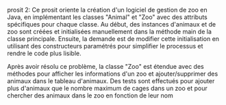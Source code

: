 prosit 2:
Ce prosit oriente la création d'un logiciel de gestion de zoo en Java, en implémentant les classes "Animal" et "Zoo" avec des attributs spécifiques pour chaque classe. Au début, des instances d'animaux et de zoo sont créées et initialisées manuellement dans la méthode main de la classe principale. Ensuite, la demande est de modifier cette initialisation en utilisant des constructeurs paramétrés pour simplifier le processus et rendre le code plus lisible.

Après avoir résolu ce problème, la classe "Zoo" est étendue avec des méthodes pour afficher les informations d'un zoo et ajouter/supprimer des animaux dans le tableau d'animaux. Des tests sont effectués pour ajouter plus d'animaux que le nombre maximum de cages dans un zoo et pour chercher des animaux dans le zoo en fonction de leur nom
